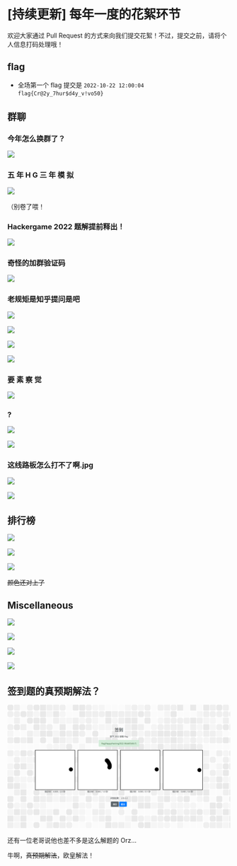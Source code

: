 # [持续更新] 每年一度的花絮环节

欢迎大家通过 Pull Request 的方式来向我们提交花絮！不过，提交之前，请将个人信息打码处理哦！


## flag

* 全场第一个 flag 提交是 `2022-10-22 12:00:04  flag{Cr@2y_7hur$d4y_v!vo50}`

## 群聊

### 今年怎么换群了？

![](files/1.jpg)

### 五 年 H G 三 年 模 拟

![](files/2.jpg)

（别卷了喂！

### Hackergame 2022 题解提前释出！

![](files/19.jpg)

### 奇怪的加群验证码

![](files/3.jpg)

### 老规矩是知乎提问是吧

![](files/4.jpg)

![](files/5.png)

![](files/6.png)

![](files/7.png)
### 要 素 察 觉

![](files/8.png)

### ?

![](files/9.png)

![](files/10.jpg)

### 这线路板怎么打不了啊.jpg

![](files/14.png)

![](files/15.jpg)



## 排行榜

![](files/11.jpg)

![](files/12.jpg)

![](files/13.jpg)

~~颜色还对上了~~

## Miscellaneous

![](files/16.png)

![](files/17.jpg)

![](files/17_1.jpg)

![](files/18.png)

## 签到题的真预期解法？

![](files/20.png)

还有一位老哥说他也差不多是这么解题的 Orz…

牛啊，~~真预期解法~~，欧皇解法！

